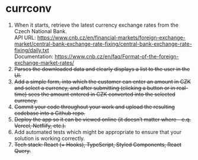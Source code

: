# currconv

1. When it starts, retrieve the latest currency exchange rates from the Czech National Bank.  
   API URL: https://www.cnb.cz/en/financial-markets/foreign-exchange-market/central-bank-exchange-rate-fixing/central-bank-exchange-rate-fixing/daily.txt  
   Documentation: https://www.cnb.cz/en/faq/Format-of-the-foreign-exchange-market-rates/
2. ~~Parses the downloaded data and clearly displays a list to the user in the UI.~~
3. ~~Add a simple form, into which the customer can enter an amount in CZK and select a currency, and after submitting (clicking a button or in real-time) sees the amount entered in CZK converted into the selected currency.~~
4. ~~Commit your code throughout your work and upload the resulting codebase into a Github repo.~~
5. ~~Deploy the app so it can be viewed online (it doesn’t matter where - e.q. Vercel, Netflify, etc.).~~
6. Add automated tests which might be appropriate to ensure that your solution is working correctly.
7. ~~Tech stack: React (+ Hooks), TypeScript, Styled Components, React Query.~~
